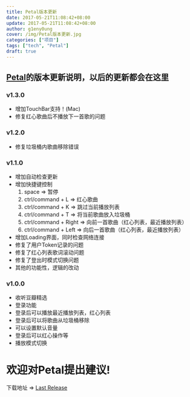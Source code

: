 ```yaml
---
title: Petal版本更新
date: 2017-05-21T11:08:42+08:00
update: 2017-05-21T11:08:42+08:00
author: g1eny0ung
cover: /img/Petal版本更新.jpg
categories: ["项目"]
tags: ["tech", "Petal"]
draft: true
---
```


## [Petal](https://github.com/3shld/Petal)的版本更新说明，以后的更新都会在这里

<!--more-->

### v1.3.0

- 增加TouchBar支持！(Mac)
- 修复红心歌曲后不播放下一首歌的问题

### v1.2.0

- 修复垃圾桶内歌曲移除错误

### v1.1.0

- 增加自动检查更新
- 增加快捷键控制
    1. space => 暂停
    2. ctrl/command + L => 红心歌曲
    3. ctrl/command + K => 跳过当前播放列表
    4. ctrl/command + T => 将当前歌曲放入垃圾桶
    5. ctrl/command + Right => 向前一首歌曲（红心列表，最近播放列表）
    6. ctrl/command + Left => 向后一首歌曲（红心列表，最近播放列表）
- 增加Loading界面，同时检查网络连接
- 修复了用户Token记录的问题
- 修复了红心列表歌词滚动问题
- 修复了登出时模式切换问题
- 其他的功能性，逻辑的改动

### v1.0.0

- 收听豆瓣精选
- 登录功能
- 登录后可以播放最近播放列表，红心列表
- 登录后可以将歌曲从垃圾桶移除
- 可以设置默认音量
- 登录后可以红心操作等
- 播放模式切换

# 欢迎对Petal提出建议!

下载地址 => [Last Release](https://github.com/3shld/Petal/releases)

